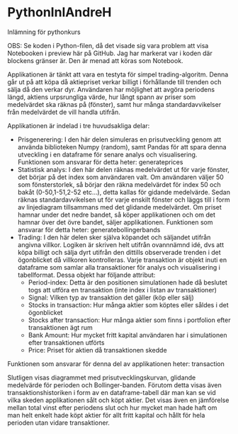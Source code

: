 # PythonInlAndreH
Inlämning för pythonkurs

OBS: Se koden i Python-filen, då det visade sig vara problem att visa Notebooken i preview här på GitHub. Jag har markerat var i koden där blockens gränser är. Den är menad att köras som Notebook.

Applikationen är tänkt att vara en testyta för simpel trading-algoritm. Denna går ut på att köpa då aktiepriset verkar billigt i förhållande till trenden och sälja då den verkar dyr. Användaren har möjlighet att avgöra periodens längd, aktiens urpsrungliga värde, hur långt spann av priser som medelvärdet ska räknas på (fönster), samt hur många standardavvikelser från medelvärdet de vill handla utifrån.

Applikationen är indelad i tre huvudsakliga delar:
- Prisgenerering: I den här delen simuleras en prisutveckling genom att använda biblioteken Numpy (random), samt Pandas för att spara denna utveckling i en dataframe för senare analys och visualisering. Funktionen som ansvarar för detta heter: generateprices
- Statistisk analys: I den här delen räknas medelvärdet ut för varje fönster, det börjar på det index som användaren valt. Om användaren väljer 50 som fönsterstorlek, så börjar den räkna medelvärdet för index 50 och bakåt (0-50,1-51,2-52 etc...), detta kallas för gidande medelvärde. Sedan räknas standardavvikelsen ut för varje enskilt fönster och läggs till i form av linjediagram tillsammans med det glidande medelvärdet. Om priset hamnar under det nedre bandet, så köper applikationen och om det hamnar över det övre bandet, säljer applikationen. Funktionen som ansvarar för detta heter: generatebollingerbands
- Trading: I den här delen sker själva köpandet och säljandet utifrån angivna villkor. Logiken är skriven helt utifrån ovannnämnd idé, dvs att köpa billigt och sälja dyrt utifrån den dittills observerade trenden i det ögonblicket då villkoren kontrolleras. Varje transaktion är objekt inuti en dataframe som samlar alla transaktioner för analys och visualisering i tabellformat. Dessa objekt har följande attribut:
  - Period-index: Detta är den positionen simulationen hade då beslutet togs att utföra en transaktion (inte index i listan av transaktioner)
  - Signal: Vilken typ av transaktion det gäller (köp eller sälj)
  - Stocks in transaction: Hur många aktier som köptes eller såldes i det ögonblicket
  - Stocks after transaction: Hur många aktier som finns i portfolion efter transaktionen ägt rum
  - Bank Amount: Hur mycket fritt kapital användaren har i simulationen efter transaktionen utförts
  - Price: Priset för aktien då transaktionen skedde
  
Funktionen som ansvarar för denna del av applikationen heter: transaction

Slutligen visas diagrammet med prisutvecklingskurvan, glidande medelvärde för perioden och Bollinger-banden. Förutom detta visas även transaktionshistoriken i form av en dataframe-tabell där man kan se vid vilka skeden applikationen sålt och köpt aktier. Det visas även en jämförelse mellan total vinst efter periodens slut och hur mycket man hade haft om man helt enkelt hade köpt aktier för allt fritt kapital och hållt för hela perioden utan vidare transaktioner.
  
